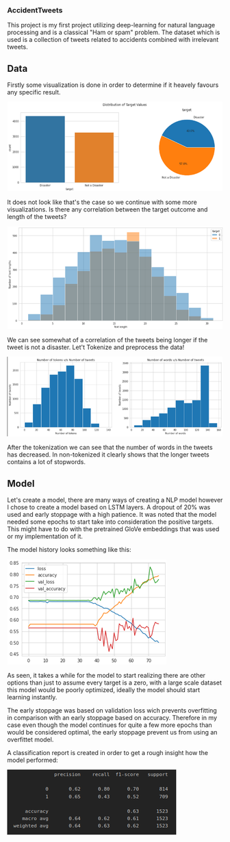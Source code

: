 ### AccidentTweets

This project is my first project utilizing deep-learning for natural language processing and is a classical "Ham or spam" problem. The dataset which is used is a collection of tweets related to accidents combined with irrelevant tweets. 

## Data
Firstly some visualization is done in order to determine if it heavely favours any specific result.

![DataPresentation](images/DataPresentation.png)

It does not look like that's the case so we continue with some more visualizations. Is there any correlation between the target outcome and length of the tweets?

![TweetLen](images/TweetLen.png)

We can see somewhat of a correlation of the tweets being longer if the tweet is not a disaster.
Let't Tokenize and preprocess the data!

![tokensVSwords](images/tokensVSwords.png)

After the tokenization we can see that the number of words in the tweets has decreased. In non-tokenized it clearly shows that the longer tweets contains a lot of stopwords. 

## Model
Let's create a model, there are many ways of creating a NLP model however I chose to create a model based on LSTM layers. A dropout of 20% was used and early stoppage with a high patience. It was noted that the model needed some epochs to start take into consideration the positive targets. This might have to do with the pretrained GloVe embeddings that was used or my implementation of it. 

The model history looks something like this:

![modelHistory](images/modelHistory.png)

As seen, it takes a while for the model to start realizing there are other options than just to assume every target is a zero, with a large scale dataset this model would be poorly optimized, ideally the model should start learning instantly.

The early stoppage was based on validation loss wich prevents overfitting in comparison with an early stoppage based on accuracy. Therefore in my case even though the model continues for quite a few more epochs than would be considered optimal, the early stoppage prevent us from using an overfittet model. 

A classification report is created in order to get a rough insight how the model performed:

![classificationReport](images/classificationReport.png)
